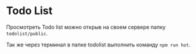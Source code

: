 # Todo List
Просмотреть Todo list можно открыв на своем сервере папку `todolist/public`. 

Так же через терминал в папке todolist выполнить команду `npm run hot`.
